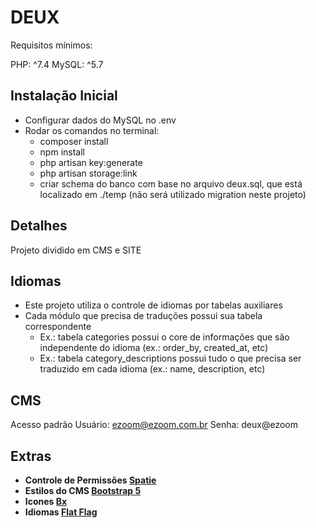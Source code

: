 # DEUX

Requisitos mínimos:

PHP: ^7.4
MySQL: ^5.7

## Instalação Inicial

- Configurar dados do MySQL no .env
- Rodar os comandos no terminal:
  - composer install
  - npm install
  - php artisan key:generate
  - php artisan storage:link
  - criar schema do banco com base no arquivo deux.sql, que está localizado em ./temp (não será utilizado migration neste projeto)

## Detalhes

Projeto dividido em CMS e SITE

## Idiomas

- Este projeto utiliza o controle de idiomas por tabelas auxiliares
- Cada módulo que precisa de traduções possui sua tabela correspondente
  - Ex.: tabela categories possui o core de informações que são independente do idioma (ex.: order_by, created_at, etc)
  - Ex.: tabela category_descriptions possui tudo o que precisa ser traduzido em cada idioma (ex.: name, description, etc)

## CMS

Acesso padrão
Usuário: ezoom@ezoom.com.br
Senha: deux@ezoom

## Extras

- **Controle de Permissões [Spatie](https://spatie.be/docs/laravel-permission/v4)**
- **Estilos do CMS [Bootstrap 5](https://getbootstrap.com/docs/5.0/getting-started/introduction/)**
- **Icones [Bx](https://boxicons.com/)**
- **Idiomas [Flat Flag](https://www.iconfinder.com/iconsets/195-flat-flag-psd-icons)**
